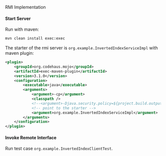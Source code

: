 RMI Implementation

#### Start Server
Run with maven:
``` bash 
mvn clean install exec:exec
```

The starter of the rmi server is `org.example.InvertedIndexServiceImpl` with maven plugin:
``` xml
<plugin>
    <groupId>org.codehaus.mojo</groupId>
    <artifactId>exec-maven-plugin</artifactId>
    <version>3.1.0</version>
    <configuration>
        <executable>java</executable>
        <arguments>
            <argument>-cp</argument>
            <classpath />
            <!--<argument>-Djava.security.policy=${project.build.outputDirectory}/rmi.policy</argument>-->
            <!-- point to the starter -->
            <argument>org.example.InvertedIndexServiceImpl</argument>
        </arguments>
    </configuration>
</plugin>
```


#### Invoke Remote Interface

Run test case `org.example.InvertedIndexClientTest`.

